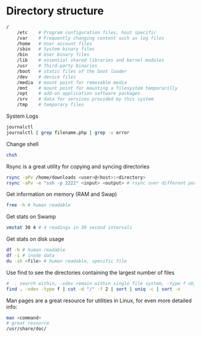 # Directory structure

```sh
/
    /etc    # Program configuration files, host specific
    /var    # Frequently changing content such as log files
    /home   # User account files
    /sbin   # System binary files
    /bin    # User binary files
    /lib    # essential shared libraries and kernel modules
    /usr    # Third-party binaries
    /boot   # static files of the boot loader
    /dev    # device files
    /media  # mount point for removable media
    /mnt    # mount point for mounting a filesystem temporarilly
    /opt    # add-on application software packages
    /srv    # data for services provided by this system
    /tmp    # temporary files
```

System Logs

```sh
journalctl
journalctl | grep filename.php | grep -v error
```

Change shell

```sh
chsh
```

Rsync is a great utility for copying and syncing directories

```sh
rsync -aPv /home/downloads <user>@<host>:<directory>
rsync -aPv -e "ssh -p 2222" <input> <output> # rsync over different port
```

Get information on memory (RAM and Swap)

```sh
free -h # human readable
```

Get stats on Swamp

```sh
vmstat 30 4 # 4 readings in 30 second intervals
```

Get stats on disk usage

```sh
df -h # human readable
df -i # inode data
du -sh <file> # human readable, specific file
```

Use find to see the directories containing the largest number of files

```sh
#  . search within, -xdev remain within single file system, -type f object of type file, cut -d remove text identified by delimiter "/", -f 2 select second field found, sort lines of output, uniq -c count the lines, sort -n sort by numerical order
find . -xdev -type f | cut -d "/" -f 2 | sort | uniq -c | sort -n
```

Man pages are a great resource for utilities in Linux, for even more detailed info:

```sh
man <command>
# great resource
/usr/share/doc/
```